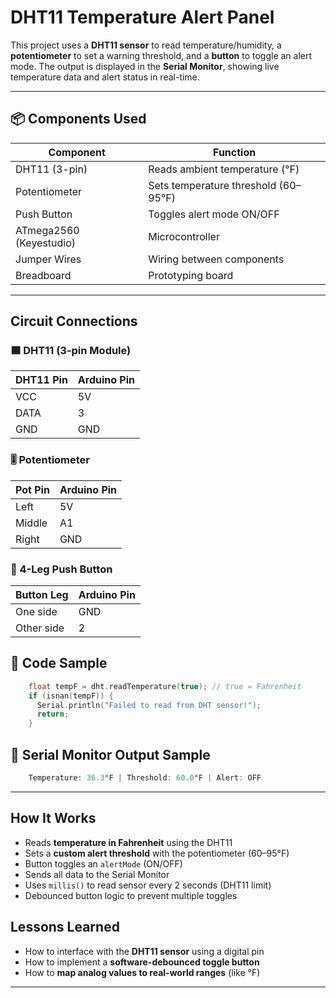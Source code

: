 # DHT11 Temperature Alert Panel

This project uses a **DHT11 sensor** to read temperature/humidity, a **potentiometer** to set a warning threshold, and a **button** to toggle an alert mode. The output is displayed in the **Serial Monitor**, showing live temperature data and alert status in real-time.

---

## 📦 Components Used

| Component     | Function                                 |
|---------------|------------------------------------------|
| DHT11 (3-pin) | Reads ambient temperature (°F)           |
| Potentiometer | Sets temperature threshold (60–95°F)     |
| Push Button   | Toggles alert mode ON/OFF                |
| ATmega2560 (Keyestudio) | Microcontroller          |
| Jumper Wires  | Wiring between components                |
| Breadboard    | Prototyping board                        |

---

## Circuit Connections

### 🟦 DHT11 (3-pin Module)

| DHT11 Pin | Arduino Pin |
|-----------|-------------|
| VCC       | 5V          |
| DATA      | 3           |
| GND       | GND         |

### 🎚️ Potentiometer

| Pot Pin | Arduino Pin |
|---------|-------------|
| Left    | 5V          |
| Middle  | A1          |
| Right   | GND         |

### 🔘 4-Leg Push Button

| Button Leg | Arduino Pin |
|------------|-------------|
| One side   | GND         |
| Other side | 2           |


## 📝 Code Sample

```cpp
    float tempF = dht.readTemperature(true); // true = Fahrenheit
    if (isnan(tempF)) {
      Serial.println("Failed to read from DHT sensor!");
      return;
    }
```

## 📝 Serial Monitor Output Sample

```cpp
    Temperature: 36.3°F | Threshold: 60.0°F | Alert: OFF
```
---

## How It Works

- Reads **temperature in Fahrenheit** using the DHT11
- Sets a **custom alert threshold** with the potentiometer (60–95°F)
- Button toggles an `alertMode` (ON/OFF)
- Sends all data to the Serial Monitor
- Uses `millis()` to read sensor every 2 seconds (DHT11 limit)
- Debounced button logic to prevent multiple toggles

## Lessons Learned

- How to interface with the **DHT11 sensor** using a digital pin
- How to implement a **software-debounced toggle button**
- How to **map analog values to real-world ranges** (like °F)

---
